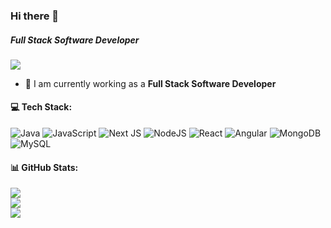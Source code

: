 ### Hi there 👋

##### **Full Stack Software Developer**

[![](https://visitcount.itsvg.in/api?id=shovon58&icon=0&color=0)](https://visitcount.itsvg.in)

- 🔭 I am currently working as a **Full Stack Software Developer**
#### 💻 Tech Stack:
![Java](https://img.shields.io/badge/java-%23ED8B00.svg?style=flat&logo=java&logoColor=white) ![JavaScript](https://img.shields.io/badge/javascript-%23323330.svg?style=flat&logo=javascript&logoColor=%23F7DF1E) ![Next JS](https://img.shields.io/badge/Next-black?style=flat&logo=next.js&logoColor=white) ![NodeJS](https://img.shields.io/badge/node.js-6DA55F?style=flat&logo=node.js&logoColor=white) ![React](https://img.shields.io/badge/react-%2320232a.svg?style=flat&logo=react&logoColor=%2361DAFB) ![Angular](https://img.shields.io/badge/angular-%23DD0031.svg?style=flat&logo=angular&logoColor=white) ![MongoDB](https://img.shields.io/badge/MongoDB-%234ea94b.svg?style=flat&logo=mongodb&logoColor=white) ![MySQL](https://img.shields.io/badge/mysql-%2300f.svg?style=flat&logo=mysql&logoColor=white)
#### 📊 GitHub Stats:
![](https://github-readme-stats.vercel.app/api?username=shovon58&theme=radical&hide_border=false&include_all_commits=false&count_private=false)<br/>
![](https://github-readme-streak-stats.herokuapp.com/?user=shovon58&theme=radical&hide_border=false)<br/>
![](https://github-readme-stats.vercel.app/api/top-langs/?username=shovon58&theme=radical&hide_border=false&include_all_commits=false&count_private=false&layout=compact)


